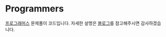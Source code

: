 # Programmers

[프로그래머스](https://programmers.co.kr/learn/challenges) 문제풀이 코드입니다.
자세한 설명은 [블로그](https://velog.io/@letgodchan0/series/%ED%94%84%EB%A1%9C%EA%B7%B8%EB%9E%98%EB%A8%B8%EC%8A%A4)를 참고해주시면 감사하겠습니다.
